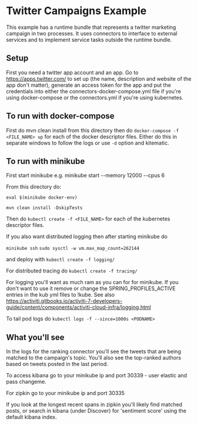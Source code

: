 # Twitter Campaigns Example

This example has a runtime bundle that represents a twitter marketing campaign in two processes. It uses connectors to interface to external services and to implement service tasks outside the runtime bundle.

## Setup

First you need a twitter app account and an app. Go to https://apps.twitter.com/ to set up (the name, description and website of the app don't matter), generate an access token for the app and put the credentials into either the connectors-docker-compose.yml file if you're using docker-compose or the connectors.yml if you're using kubernetes.

## To run with docker-compose

First do mvn clean install from this directory then do `docker-compose -f <FILE_NAME> up` for each of the docker descriptor files. Either do this in separate windows to follow the logs or use `-d` option and kitematic.

## To run with minikube

First start minikube e.g. minikube start --memory 12000 --cpus 6

From this directory do:

`eval $(minikube docker-env)`

`mvn clean install -DskipTests`

Then do `kubectl create -f <FILE_NAME>` for each of the kubernetes descriptor files.

If you also want distributed logging then after starting minikube do

`minikube ssh`
`sudo sysctl -w vm.max_map_count=262144`

and deploy with `kubectl create -f logging/`

For distributed tracing do `kubectl create -f tracing/`

For logging you'll want as much ram as you can for for minikube. If you don't want to use it remove or change the SPRING_PROFILES_ACTIVE entries in the kub yml files to !kube. See also https://activiti.gitbooks.io/activiti-7-developers-guide/content/components/activiti-cloud-infra/logging.html

To tail pod logs do `kubectl logs -f --since=1000s <PODNAME>`

## What you'll see

In the logs for the ranking connector you'll see the tweets that are being matched to the campaign's topic. You'll also see the top-ranked authors based on tweets posted in the last period.

To access kibana go to your minikube ip and port 30339 - user elastic and pass changeme.

For zipkin go to your minikube ip and port 30335

If you look at the longest recent spans in zipkin you'll likely find matched posts, or search in kibana (under Discover) for 'sentiment score' using the default kibana index.